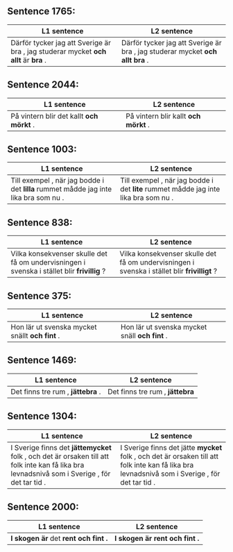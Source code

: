 ## Sentence 1765:
L1 sentence | L2 sentence
--- | ---
Därför tycker jag att Sverige är bra , jag studerar mycket **och** **allt** är **bra** . | Därför tycker jag att Sverige är bra , jag studerar mycket **och** **allt** **bra** .


## Sentence 2044:
L1 sentence | L2 sentence
--- | ---
På vintern blir det kallt **och** **mörkt** . | På vintern blir kallt **och** **mörkt** .


## Sentence 1003:
L1 sentence | L2 sentence
--- | ---
Till exempel , när jag bodde i det **lilla** rummet mådde jag inte lika bra som nu . | Till exempel , när jag bodde i det **lite** rummet mådde jag inte lika bra som nu .


## Sentence 838:
L1 sentence | L2 sentence
--- | ---
Vilka konsekvenser skulle det få om undervisningen i svenska i stället blir **frivillig** ? | Vilka konsekvenser skulle det få om undervisningen i svenska i stället blir **frivilligt** ?


## Sentence 375:
L1 sentence | L2 sentence
--- | ---
Hon lär ut svenska mycket snällt **och** **fint** . | Hon lär ut svenska mycket snäll **och** **fint** .


## Sentence 1469:
L1 sentence | L2 sentence
--- | ---
Det finns tre rum , **jättebra** . | Det finns tre rum , **jättebra**


## Sentence 1304:
L1 sentence | L2 sentence
--- | ---
I Sverige finns det **jättemycket** folk , och det är orsaken till att folk inte kan få lika bra levnadsnivå som i Sverige , för det tar tid . | I Sverige finns det jätte **mycket** folk , och det är orsaken till att folk inte kan få lika bra levnadsnivå som i Sverige , för det tar tid .


## Sentence 2000:
L1 sentence | L2 sentence
--- | ---
**I** **skogen** **är** det **rent** **och** **fint** **.** | **I** **skogen** **är** **rent** **och** **fint** **.**


